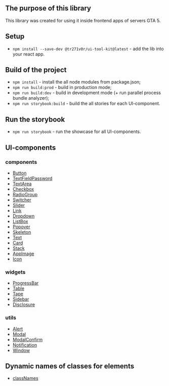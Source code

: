 ## The purpose of this library

This library was created for using it inside frontend apps of servers GTA 5.

## Setup

- `npm install --save-dev @tr271v0r/ui-tool-kit@latest` - add the lib into your react app.

## Build of the project

- `npm install` - install the all node modules from package.json;
- `npm run build:prod` - build in production mode;
- `npm run build:dev` - build in development mode (+ run parallel process bundle analyzer);
- `npm run storybook:build` - build the all stories for each UI-component.

## Run the storybook

- `npm run storybook` - run the showcase for all UI-components.

## UI-components

### components

- [Button](/docs/ui-components/controls/Button.md)
- [TextFieldPassword](/docs/ui-components/controls/TextField.md)
- [TextArea](/docs/ui-components/controls/TextArea.md)
- [Checkbox](/docs/ui-components/controls/Checkbox.md)
- [RadioGroup](/docs/ui-components/controls/RadioGroup.md)
- [Switcher](/docs/ui-components/controls/Switcher.md)
- [Slider](/docs/ui-components/controls/Slider.md)
- [Link](/docs/ui-components/controls/Link.md)
- [Dropdown](/docs/ui-components/controls/Dropdown.md)
- [ListBox](/docs/ui-components/controls/ListBox.md)
- [Popover](/docs/ui-components/controls/Popover.md)
- [Skeleton](/docs/ui-components/shared/Skeleton.md)
- [Text](/docs/ui-components/shared/Text.md)
- [Card](/docs/ui-components/shared/Card.md)
- [Stack](/docs/ui-components/shared/Stack.md)
- [AppImage](/docs/ui-components/shared/AppImage.md)
- [Icon](/docs/ui-components/shared/Icon.md)

### widgets

- [ProgressBar](/docs/ui-components/widgets/ProgressBar.md)
- [Table](/docs/ui-components/widgets/Table.md)
- [Tape](/docs/ui-components/widgets/Tape.md)
- [Sidebar](/docs/ui-components/widgets/Sidebar.md)
- [Disclosure](/docs/ui-components/widgets/Disclosure.md)

### utils

- [Alert](/docs/ui-components/utils/Alert.md)
- [Modal](/docs/ui-components/utils/Modal.md)
- [ModalConfirm](/docs/ui-components/utils/ModalConfirm.md)
- [Notification](/docs/ui-components/utils/Notification.md)
- [Window](/docs/ui-components/utils/Window.md)

## Dynamic names of classes for elements

- [classNames](/docs/libs/classNames.md)
